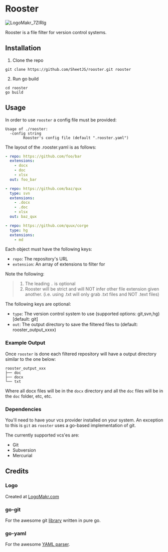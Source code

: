 # Rooster

![LogoMakr_7ZIRlg](https://user-images.githubusercontent.com/13544676/86405652-91fa2f80-bc66-11ea-8543-f56ab909bb9d.png)

Rooster is a file filter for version control systems.

## Installation

1. Clone the repo

`git clone https://github.com/SheetJS/rooster.git rooster`

2. Run go build

```
cd rooster
go build
```

## Usage

In order to use `rooster` a config file must be provided:

```
Usage of ./rooster:
  -config string
        Rooster's config file (default ".rooster.yaml")
```

The layout of the .rooster.yaml is as follows:

```yaml
- repo: https://github.com/foo/bar
  extensions:
    - docx
    - doc
    - xlsx
  out: foo_bar

- repo: https://github.com/baz/qux
  type: svn
  extensions:
    - .docx
    - .doc
    - xlsx
  out: baz_qux

- repo: https://github.com/quux/corge
  type: hg
  extensions:
    - md
```

Each object must have the following keys:

- `repo`: The repository's URL
- `extension`: An array of extensions to filter for

Note the following:

> 1. The leading `.` is optional
> 2. Rooster will be strict and will NOT infer other file extension given another. (i.e. using .txt will only grab .txt files and NOT .text files)

The following keys are optional:

- `type`: The version control system to use (supported options: git,svn,hg) [default: git]
- `out`: The output directory to save the filtered files to (default: rooster_output_xxxx)

### Example Output

Once `rooster` is done each filtered repository will have a output directory similar to the one below:

```
rooster_output_xxx
├── doc
├── docx
└── txt
```

Where all docx files will be in the `docx` directory and all the `doc` files will be in the `doc` folder, etc, etc.

### Dependencies

You'll need to have your vcs provider installed on your system.
An exception to this is `git` as `rooster` uses a go-based implementation of git.

The currently supported vcs'es are:

- Git
- Subversion
- Mercurial

## Credits

### Logo

Created at [LogoMakr.com](https://www.LogoMakr.com)

### go-git

For the awesome git [library](https://github.com/go-git/go-git) written in pure go.

### go-yaml

For the awesome [YAML parser](https://github.com/go-yaml/yaml).
